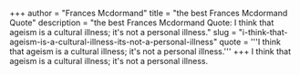 +++
author = "Frances Mcdormand"
title = "the best Frances Mcdormand Quote"
description = "the best Frances Mcdormand Quote: I think that ageism is a cultural illness; it's not a personal illness."
slug = "i-think-that-ageism-is-a-cultural-illness-its-not-a-personal-illness"
quote = '''I think that ageism is a cultural illness; it's not a personal illness.'''
+++
I think that ageism is a cultural illness; it's not a personal illness.
